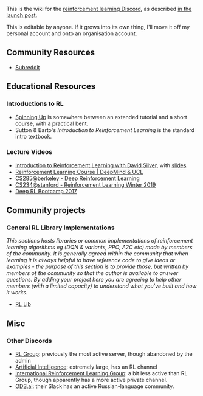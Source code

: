 This is the wiki for the [reinforcement learning Discord](https://discord.gg/xhfNqQv), as described [in the launch post](https://www.reddit.com/r/reinforcementlearning/comments/jawm37/official_reinforcement_learning_discord/). 

This is editable by anyone. If it grows into its own thing, I'll move it off my personal account and onto an organisation account.

## Community Resources
 * [Subreddit](https://www.reddit.com/r/reinforcementlearning/)

## Educational Resources

### Introductions to RL
 * [Spinning Up](https://spinningup.openai.com/) is somewhere between an extended tutorial and a short course, with a practical bent. 
 * Sutton & Barto's *Introduction to Reinforcement Learning* is the standard intro textbook.

### Lecture Videos
 * [Introduction to Reinforcement Learning with David Silver](https://www.youtube.com/playlist?list=PLqYmG7hTraZBiG_XpjnPrSNw-1XQaM_gB), with [slides](https://www.davidsilver.uk/teaching/)
 * [Reinforcement Learning Course | DeepMind & UCL](https://www.youtube.com/playlist?list=PLqYmG7hTraZBKeNJ-JE_eyJHZ7XgBoAyb)
 * [CS285@berkeley - Deep Reinforcement Learning](http://rail.eecs.berkeley.edu/deeprlcourse/)
 * [CS234@stanford - Reinforcement Learning Winter 2019](https://www.youtube.com/playlist?list=PLoROMvodv4rOSOPzutgyCTapiGlY2Nd8u)
 * [Deep RL Bootcamp 2017](https://sites.google.com/view/deep-rl-bootcamp/lectures)

## Community projects

### General RL Library Implementations
_This sections hosts libraries or common implementations of reinforcement learning algorithms eg (DQN & variants, PPO, A2C etc) made by members of the community. It is generally agreed within the community that when learning it is always helpful to have reference code to give ideas or examples - the purpose of this section is to provide those, but written by members of the community so that the author is available to answer questions. By adding your project here you are agreeing to help other members (with a limited capacity) to understand what you've built and how it works._

* [RL Lib](https://github.com/DarylRodrigo/rl_lib)

## Misc

### Other Discords
 * [RL Group](https://discord.gg/2hz4kzK): previously the most active server, though abandoned by the admin
 * [Artificial Intelligence](https://discord.gg/gFCT9jm): extremely large, has an RL channel
 * [International Reinforcement Learning Group](https://discord.gg/2Z98qcQ): a bit less active than RL Group, though apparently has a more active private channel.
 * [ODS.ai](https://ods.ai/): their Slack has an active Russian-language community.


